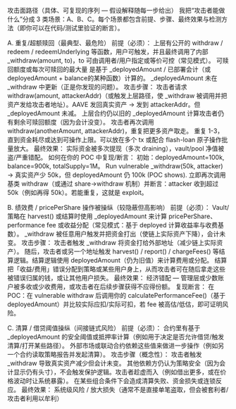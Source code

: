攻击面路径（具体、可复现的序列 — 假设解释随每一步给出）
我把“攻击者能做什么”分成 3 类场景：A、B、C。每个场景都包含前提、步骤、最终效果与检测方法（即你可以在代码/测试里验证的断言）。

A. 重复/超额赎回（最典型、最危险）
前提（必须）：
上层有公开的 withdraw / redeem / redeemUnderlying 等函数，用户可触发，并且最终调用了内部 _withdraw(amount, to)，to 可由调用者/用户指定或等价可控（常见模式）。
可赎回额度或每次可赎回的最大量 是基于 _deployedAmount / 已部署会计（或 deployedAmount + balance的某种函数）计算的。
_deployedAmount 未在 _withdraw 中更新（正是你发现的问题）。
攻击步骤：
攻击者请求 withdraw(amount, attackerAddr)（或触发上层路径，使 _withdraw 被调用并把资产发给攻击者地址）。AAVE 发回真实资产 -> 发到 attackerAddr。但 _deployedAmount 未减。
上层合约仍以旧的 _deployedAmount 计算攻击者仍有剩余可赎回额度（因为会计没变）。
攻击者再次调用 withdraw(anotherAmount, attackerAddr)，重复把更多资产取走。
重复 1-3，直到资金耗尽或达到可操作上限。可以放在多个 tx 或配合 flash-loan 原子操作批量放大。
最终效果： 实际资金被多次提现（多次 draining），vault/pool 净值被盗/严重错配。
如何在你的 POC 中复现/断言：
初始：deployedAmount=100k, balance=900k, totalSupply=1M。
Run vulnerable _withdraw(50k, attacker) → 真实资产少 50k，但 deployedAmount 仍 100k (POC shows).
立即再次调用基类 withdraw（或通过 share→withdraw 机制）并断言：attacker 收到超过 50k（例如再得 50k）。若能重复，这就是 exploit。

B. 绩效费 / pricePerShare 操作被操纵（较隐蔽但高影响）
前提（必须）：
Vault/策略在 harvest() 或结算时使用 _deployedAmount 来计算 pricePerShare、performance fee 或收益分配（常见模式：基于 deployed 计算收益率与收费基数）。
_withdraw 被任意用户触发并把资金打出（使链上实际资产下降），会计未变。
攻击步骤：
攻击者触发 _withdraw 将资金打给外部地址（减少链上实际资产）。
随后，攻击者或另一个地址触发 harvest() / report() / chargeFees() 等结算逻辑。结算逻辑使用 deployedAmount（仍为旧值）来计算费用或分配。
结算把「收益/费用」错误分配到策略或某些用户身上，从而攻击者可在随后拿走这些被错误归属的钱，或让其他用户损失。
最终效果： 经济错配 — 管理层或少数账户被多收或少收费用，或攻击者在后续步骤获得不应得份额。
复现断言：
在 POC：在 vulnerable withdraw 后调用你的 calculatePerformanceFee()（基于 deployedAmount）并比较实际应扣/实际可扣，若 fee 被高估/低估，即可证明风险。

C. 清算 / 借贷阈值操纵（间接链式风险）
前提（必须）：
合约里有基于 _deployedAmount 的安全阈值或抵押率计算（例如用于决定是否允许借贷/触发清算/打开某些路径）。
外部市场或联动合约依赖这些值来做进一步操作（例如另一个合约读取策略报告并发起清算）。
攻击步骤（概念性）：
攻击者触发 _withdraw 导致真实资产减少但会计未变。
其他依赖方仍认为策略安全（因为会计显示仍有头寸），不会触发保护逻辑。攻击者趁虚而入（例如借出更多，或在价格波动时让系统暴露）。
在某些组合条件下会造成清算失败、资金损失或连锁反应。
最终效果： 系统级风险 / 放大损失（通常不是直接单笔盗取，但会被套利者/攻击者利用以牟利）


